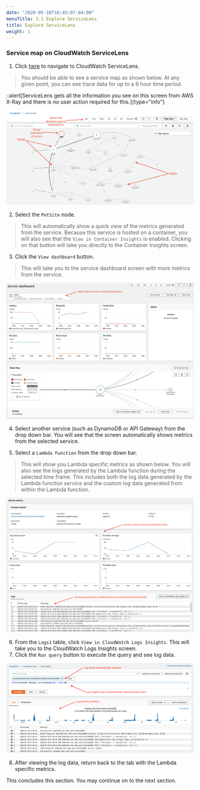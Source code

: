 ```yaml
---
date: "2020-05-10T16:45:07-04:00"
menuTitle: 3.1 Explore ServiceLens
title: Explore ServiceLens
weight: 1
---
```


### Service map on CloudWatch ServiceLens
1. Click [here](https://console.aws.amazon.com/cloudwatch/home#servicelens\:map?~(query~()~context~(timeRange~(delta~300000)))) to navigate to CloudWatch ServiceLens.

> You should be able to see a service map as shown below. At any given point, you can see trace data for up to a 6 hour time period.

::alert[ServiceLens gets all the information you see on this screen from AWS X-Ray and there is no user action required for this.]{type="info"}

![Service Lens Service Map showing nodes, edges and time duration selection](/static/images/servicelens/sl-map.png?classes=shadow)

2. Select the `PetSite` node.
 
 > This will automatically show a quick view of the metrics generated from the service. Because this service is hosted on a container, you will also see that the `View in Container Insights` is enabled. Clicking on that button will take you directly to the Container Insights screen.

3. Click the `View dashboard` button. 
> This will take you to the service dashboard screen with more metrics from the service.

![Service node details](/static/images/servicelens/sl-servicemetrics.png?classes=shadow)

4. Select another service (such as DynamoDB or API Gateway) from the drop down bar. You will see that the screen automatically shows metrics from the selected service.

5. Select a `Lambda Function` from the drop down bar. 
> This will show you Lambda specific metrics as shown below. You will also see the logs generated by the Lambda function during the selected time frame. This includes both the log data generated by the Lambda function service and the custom log data generated from within the Lambda function.

![ServiceMetrics](/static/images/servicelens/sl-servicemetrics2.png?classes=shadow)

6. From the `Logs1` table, click `View in CloudWatch Logs Insights`. This will take you to the CloudWatch Logs Insights screen.
7. Click the `Run query` button to execute the query and see log data.

![LogsInsights integration with Trace data](/static/images/servicelens/sl-servicemetrics-logsinsights.png?classes=shadow)

8. After viewing the log data, return back to the tab with the Lambda specific metrics.

This concludes this section. You may continue on to the next section.